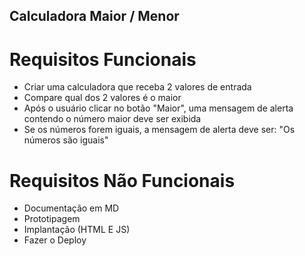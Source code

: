 ## Calculadora Maior / Menor

# Requisitos Funcionais
* Criar uma calculadora que receba 2 valores de entrada
* Compare qual dos 2 valores é o maior
* Após o usuário clicar no botão "Maior", uma mensagem de alerta contendo o número maior deve ser exibida
* Se os números forem iguais, a mensagem de alerta deve ser: "Os números são iguais"

# Requisitos Não Funcionais
* Documentação em MD
* Prototipagem
* Implantação (HTML E JS)
* Fazer o Deploy